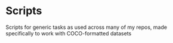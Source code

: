 # Scripts
Scripts for generic tasks as used across many of my repos, made specifically to work with COCO-formatted datasets

